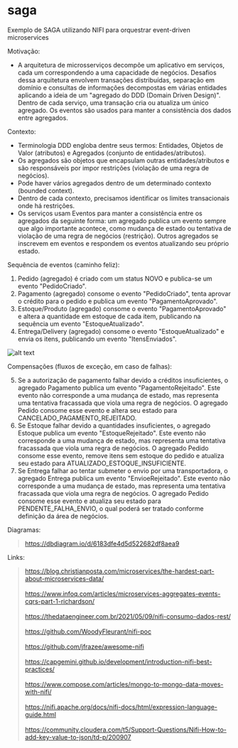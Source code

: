 # saga

Exemplo de SAGA utilizando NIFI para orquestrar event-driven microservices

Motivação:
- A arquitetura de microsserviços decompõe um aplicativo em serviços, cada um correspondendo a uma capacidade de negócios. Desafios dessa arquitetura envolvem transações distribuídas, separação em domínio e consultas de informações decompostas em várias entidades aplicando a ideia de um "agregado do DDD (Domain Driven Design)". Dentro de cada serviço, uma transação cria ou atualiza um único agregado. Os eventos são usados para manter a consistência dos dados entre agregados.

Contexto:

- Terminologia DDD engloba dentre seus termos: Entidades, Objetos de Valor (atributos) e Agregados (conjunto de entidades/atributos). 
- Os agregados são objetos que encapsulam outras entidades/atributos e são responsáveis por impor restrições (violação de uma regra de negócios).
- Pode haver vários agregados dentro de um determinado contexto (bounded context).
- Dentro de cada contexto, precisamos identificar os limites transacionais onde há restrições.
- Os serviços usam Eventos para manter a consistência entre os agregados da seguinte forma: um agregado publica um evento sempre que algo importante acontece, como mudança de estado ou tentativa de violação de uma regra de negócios (restrição). Outros agregados se inscrevem em eventos e respondem os eventos atualizando seu próprio estado.

Sequência de eventos (caminho feliz):

1) Pedido (agregado) é criado com um status NOVO e publica-se um evento "PedidoCriado".
2) Pagamento (agregado) consome o evento "PedidoCriado", tenta aprovar o crédito para o pedido e publica um evento "PagamentoAprovado".
3) Estoque/Produto (agregado) consome o evento "PagamentoAprovado" e altera a quantidade em estoque de cada item, publicando na sequência um evento "EstoqueAtualizado".
4) Entrega/Delivery (agregado) consome o evento "EstoqueAtualizado" e envia os itens, publicando um evento "ItensEnviados".

![alt text](https://imgopt.infoq.com/fit-in/1200x2400/filters:quality(80)/filters:no_upscale()/articles/microservices-aggregates-events-cqrs-part-1-richardson/en/resources/figure6.jpg)

Compensações (fluxos de exceção, em caso de falhas):

5) Se a autorização de pagamento falhar devido a créditos insuficientes, o agregado Pagamento publica um evento "PagamentoRejeitado". Este evento não corresponde a uma mudança de estado, mas representa uma tentativa fracassada que viola uma regra de negócios. O agregado Pedido consome esse evento e altera seu estado para CANCELADO_PAGAMENTO_REJEITADO.
6) Se Estoque falhar devido a quantidades insuficientes, o agregado Estoque publica um evento "EstoqueRejeitado". Este evento não corresponde a uma mudança de estado, mas representa uma tentativa fracassada que viola uma regra de negócios. O agregado Pedido consome esse evento, remove itens sem estoque do pedido e atualiza seu estado para ATUALIZADO_ESTOQUE_INSUFICIENTE.
7) Se Entrega falhar ao tentar submeter o envio por uma transportadora, o agregado Entrega publica um evento "EnvioeRejeitado". Este evento não corresponde a uma mudança de estado, mas representa uma tentativa fracassada que viola uma regra de negócios. O agregado Pedido consome esse evento e atualiza seu estado para PENDENTE_FALHA_ENVIO, o qual poderá ser tratado conforme definição da área de negócios.
 
Diagramas:

> https://dbdiagram.io/d/6183dfe4d5d522682df8aea9

Links:

> https://blog.christianposta.com/microservices/the-hardest-part-about-microservices-data/
<br> <br>
> https://www.infoq.com/articles/microservices-aggregates-events-cqrs-part-1-richardson/
<br> <br>
> https://thedataengineer.com.br/2021/05/09/nifi-consumo-dados-rest/
<br> <br>
> https://github.com/WoodyFleurant/nifi-poc
<br> <br>
> https://github.com/jfrazee/awesome-nifi
<br> <br>
> https://capgemini.github.io/development/introduction-nifi-best-practices/
<br> <br>
> https://www.compose.com/articles/mongo-to-mongo-data-moves-with-nifi/
<br> <br>
> https://nifi.apache.org/docs/nifi-docs/html/expression-language-guide.html
<br> <br>
> https://community.cloudera.com/t5/Support-Questions/Nifi-How-to-add-key-value-to-json/td-p/200907

